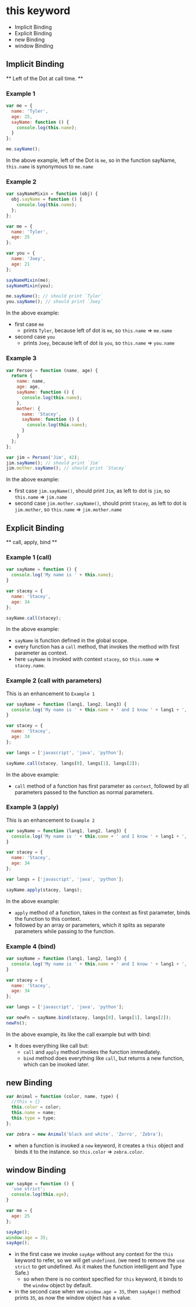 # this keyword

* Implicit Binding
* Explicit Binding
* new Binding
* window Binding

## Implicit Binding
** Left of the Dot at call time. **

### Example 1
```javascript
var me = {
  name: 'Tyler',
  age: 25,
  sayName: function () {
    console.log(this.name);
  }
};

me.sayName();
```
In the above example, left of the Dot is `me`, so in the function sayName, `this.name` is synonymous to `me.name`

### Example 2
```javascript
var sayNameMixin = function (obj) {
  obj.sayName = function () {
    console.log(this.name);
  };
};

var me = {
  name: 'Tyler',
  age: 25
};

var you = {
  name: 'Joey',
  age: 21
};

sayNameMixin(me);
sayNameMixin(you);

me.sayName(); // should print `Tyler`
you.sayName(); // should print `Joey`
```

In the above example:
* first case `me`
  * prints `Tyler`, because left of dot is `me`, so `this.name` => `me.name`
* second case `you`
   * prints `Joey`, because left of dot is `you`, so `this.name` => `you.name`

### Example 3
```javascript
var Person = function (name, age) {
  return {
    name: name,
    age: age,
    sayName: function () {
      console.log(this.name);
    },
    mother: {
      name: 'Stacey',
      sayName: function () {
        console.log(this.name);
      }
    }
  };
};

var jim = Person('Jim', 42);
jim.sayName(); // should print `Jim`
jim.mother.sayName(); // should print `Stacey`
```

In the above example:
* first case `jim.sayName()`, should print `Jim`, as left to dot is `jim`, so `this.name` => `jim.name`
* second case `jim.mother.sayName()`, should print `Stacey`, as left to dot is `jim.mother`, so `this.name` => `jim.mother.name`

## Explicit Binding
** call, apply, bind **

### Example 1 (call)
```javascript
var sayName = function () {
  console.log('My name is ' + this.name);
}

var stacey = {
  name: 'Stacey',
  age: 34
};

sayName.call(stacey);
```

In the above example:
* `sayName` is function defined in the global scope.
* every function has a `call` method, that invokes the method with first parameter as context.
* here `sayName` is invoked with context `stacey`, so `this.name` => `stacey.name`.

### Example 2 (call with parameters)
This is an enhancement to `Example 1`
```javascript
var sayName = function (lang1, lang2, lang3) {
  console.log('My name is ' + this.name + ' and I know ' + lang1 + ', ' + lang2 + ', '+ lang3);
}

var stacey = {
  name: 'Stacey',
  age: 34
};

var langs = ['javascript', 'java', 'python'];

sayName.call(stacey, langs[0], langs[1], langs[2]);
```

In the above example:
* `call` method of a function has first parameter as `context`, followed by all parameters passed to the function as normal parameters.

### Example 3 (apply)
This is an enhancement to `Example 2`
```javascript
var sayName = function (lang1, lang2, lang3) {
  console.log('My name is ' + this.name + ' and I know ' + lang1 + ', ' + lang2 + ', '+ lang3);
}

var stacey = {
  name: 'Stacey',
  age: 34
};

var langs = ['javascript', 'java', 'python'];

sayName.apply(stacey, langs);
```

In the above example:
* `apply` method of a function, takes in the context as first parameter, binds the function to this context.
* followed by an array or parameters, which it splits as separate parameters while passing to the function.

### Example 4 (bind)
```javascript
var sayName = function (lang1, lang2, lang3) {
  console.log('My name is ' + this.name + ' and I know ' + lang1 + ', ' + lang2 + ', '+ lang3);
}

var stacey = {
  name: 'Stacey',
  age: 34
};

var langs = ['javascript', 'java', 'python'];

var newFn = sayName.bind(stacey, langs[0], langs[1], langs[2]);
newFn();
```

In the above example, its like the call example but with bind:
* It does everything like call but:
  * `call` and `apply` method invokes the function immediately.
  * `bind` method does everything like `call`, but returns a new function, which can be invoked later.  

## new Binding

```javascript
var Animal = function (color, name, type) {
  //this = {}
  this.color = color;
  this.name = name;
  this.type = type;
};

var zebra = new Animal('black and white', 'Zorro', 'Zebra');
```

* when a function is invoked a `new` keyword, it creates a `this` object and binds it to the instance. so `this.color` => `zebra.color`.

## window Binding
```javascript
var sayAge = function () {
  'use strict';
  console.log(this.age);
}

var me = {
  age: 25
};

sayAge();
window.age = 35;
sayAge();
```

* in the first case we invoke `sayAge` without any context for the `this` keyword to refer, so we will get `undefined`. (we need to remove the `use strict` to get undefined. As it makes the function intelligent and Type Safe.)
  * so when there is no context specified for `this` keyword, it binds to the `window` object by default.
* in the second case when we `window.age = 35`, then `sayAge()` method prints `35`, as now the window object has a value.
